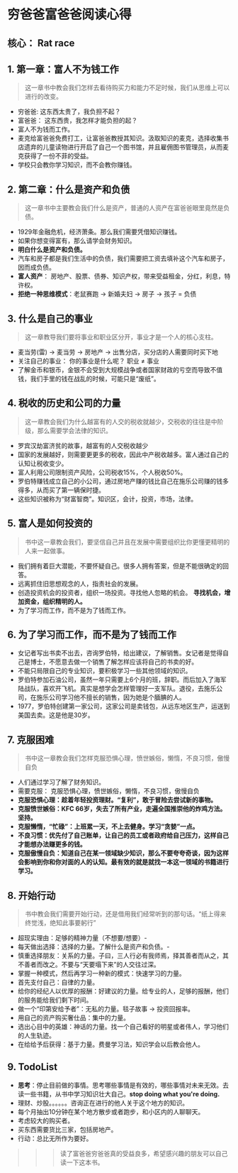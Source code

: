 # 穷爸爸富爸爸阅读心得

## 核心： Rat race

## 1. 第一章：富人不为钱工作
> 这一章书中教会我们怎样去看待购买力和能力不足时候，我们从思维上可以进行的改变。
- 穷爸爸: 这东西太贵了，我负担不起？
- 富爸爸： 这东西贵，我怎样才能负担的起？
- 富人不为钱而工作。
- 麦克给富爸爸免费打工，让富爸爸教授其知识。汲取知识的麦克，选择收集书店遗弃的儿童读物进行开启了自己一个图书馆，并且雇佣图书管理员，从而麦克获得了一份不菲的受益。
- 学校只会教你学习知识，而不会教你赚钱。

## 2. 第二章：什么是资产和负债
> 这一章书中主要教会我们什么是资产，普通的人资产在富爸爸眼里竟然是负债。
- 1929年金融危机，经济萧条。那么我们需要凭借知识赚钱。
- 如果你想变得富有，那么请学会财务知识。
- **明白什么是资产和负债。**
- 汽车和房子都是我们生活中的负债，我们需要把工资去填补这个汽车和房子，因而成负债。
- **富人资产**： 房地产、股票、债券、知识产权，带来受益租金，分红，利息，特许权。
- **拒绝一种思维模式**：老鼠赛跑 → 新婚夫妇 → 房子 → 孩子 = 负债

## 3. 什么是自己的事业
> 这一章教导我们要将事业和职业区分开，事业才是一个人的核心支柱。
- 麦当劳(雷) → 麦当劳 → 房地产 → 出售分店，买分店的人需要同时买下地
- 关注自己的事业： 你的事业是什么呢？ 职业 ≠ 事业
- 了解金币和银币，金银不会受到大规模战争或者国家财政的亏空而导致不值钱，我们手里的钱在战乱的时候，可能只是“废纸”。

## 4. 税收的历史和公司的力量
> 这一章教会我们为什么越富有的人交的税收就越少，交税收的往往是中阶级，那么需要学会法律的知识。
- 罗宾汉劫富济贫的故事，越富有的人交税收越少
- 国家的发展越好，则需要更更多的税收，因此中产税收越多。富人通过自己的认知让税收变少。
- 富人利用公司限制资产风险，公司税收15%，个人税收50%。
- 罗伯特赚钱成立自己的小公司，通过房地产赚的钱比自己在施乐公司赚的钱多得多，从而买了第一辆保时捷。
- 这些知识被称为“财富智商”。知识区，会计，投资，市场，法律。

## 5. 富人是如何投资的
> 书中这一章教会我们，要坚信自己并且在发展中需要组织比你更懂更精明的人来一起做事。
- 我们拥有着巨大潜能，不要怀疑自己。很多人拥有答案，但是不能很确定的回答。
- 远离抓住旧思想观念的人，指责社会的发展。
- 创造投资机会的投资者，组织一场投资。寻找他人忽略的机会。 **寻找机会，增加资金，组织精明的人。**
- 为了学习而工作，而不是为了钱而工作。

## 6. 为了学习而工作，而不是为了钱而工作
- 女记者写出书卖不出去，咨询罗伯特，给出建议，了解销售。女记者是觉得自己是博士，不愿意去做一个销售了解怎样应该将自己的书卖的好。
- 不能只局限自己的专业知识，要积极学习一些其他领域的知识。
- 罗伯特参加石油公司，虽然一年只需要上6个月的班，辞职。而后加入了海军陆战队，喜欢开飞机。真实是想学会怎样管理好一支军队。退役，去施乐公司，在施乐公司学习他不擅长的销售，因为她是个腼腆的人。
- 1977，罗伯特创建第一家公司，这家公司是卖钱包，从远东地区生产，运送到美国去卖。这是他是30岁。

## 7. 克服困难
> 书中这一章教会我们怎样克服恐惧心理，愤世嫉俗，懒惰，不良习惯，傲慢自负
- 人们通过学习了解了财务知识。
- 需要克服： 克服恐惧心理，愤世嫉俗，懒惰，不良习惯，傲慢自负
- **克服恐惧心理：趁着年轻投资理财。“复利”，敢于冒险去尝试新的事物。**
- **克服愤世嫉俗：KFC 66岁，失去了所有产业，走遍全国推崇他的炸鸡方法。坚持。**
- **克服懒惰，“忙碌”：上班累一天，不上去健身。学习“贪婪”一点。**
- **不良习惯：优先付了自己账单，让自己的员工或者政府给自己压力，这样自己才能想办法赚更多的钱。**
- **克服傲慢自负：知道自己在某一领域缺少知识，那么不要夸夸奇谈，因为这样会影响到你和你对面的人的认知。最有效的就是就找一本这一领域的书籍进行学习。**

## 8. 开始行动
> 书中教会我们需要开始行动，还是借用我们经常听到的那句话。“纸上得来终觉浅，绝知此事要躬行”
- 超现实理由：足够的精神力量（不想要/想要）-
- 每天做出选择：选择的力量。了解什么是资产和负债。-
- 慎重选择朋友：关系的力量。子曰，三人行必有我师焉，择其善者而从之，其不善者而改之。不要与“天要塌下来”的人交往过深。
- 掌握一种模式，然后再学习一种新的模式：快速学习的力量。
- 首先支付自己：自律的力量。
- 给你的经纪人以优厚的报酬：好建议的力量。给专业的人，足够的报酬，他们的服务能给我们剩下时间。
- 做一个“印第安给予者”：无私的力量。毯子故事 → 投资回报率。
- 用自己的资产购买奢仕品：集中的力量。
- 选出心目中的英雄：神话的力量。找一个自己看好的明星或者伟人，学习他们的人生轨迹。
- 在给给予后获得：基于力量。费曼学习法，知识学会以后教会他人。

## 9. TodoList
- **思考**：停止目前做的事情。思考哪些事情是有效的，哪些事情对未来无效。去读一些书籍，从书中学习知识壮大自己。**stop doing what you're doing.**
- 理财、炒股。。。。。。咨询正在进行的他人关于这个地方的知识。
- 每个月抽出10分钟在某个地方散步或者跑步，和小区内的人聊聊天。
- 考虑较大的购买者。
- 买东西需要货比三家，包括房地产。
- 行动：总比无所作为要好。


>>> 读了富爸爸穷爸爸真的受益良多，希望感兴趣的朋友可以自己读一下这本书。
